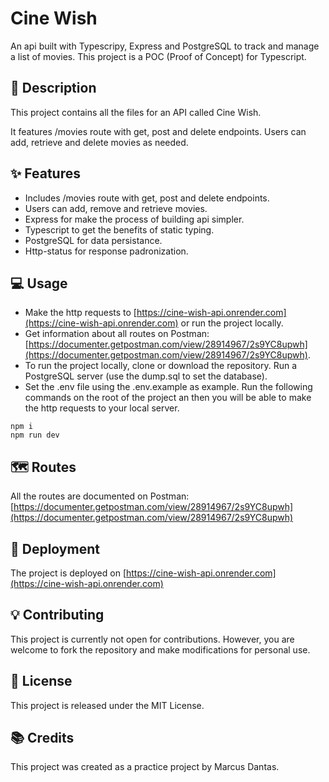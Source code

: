 # Cine Wish
An api built with Typescripy, Express and PostgreSQL to track and manage a list of movies. This project is a POC (Proof of Concept) for Typescript.

## :speech_balloon: Description
This project contains all the files for an API called Cine Wish. 

It features /movies route with get, post and delete endpoints. Users can add, retrieve and delete movies as needed.

## ✨ Features
* Includes /movies route with get, post and delete endpoints.
* Users can add, remove and retrieve movies.
* Express for make the process of building api simpler.
* Typescript to get the benefits of static typing.
* PostgreSQL for data persistance.
* Http-status for response padronization.

## :computer: Usage
* Make the http requests to [https://cine-wish-api.onrender.com](https://cine-wish-api.onrender.com) or run the project locally.
* Get information about all routes on Postman: [https://documenter.getpostman.com/view/28914967/2s9YC8upwh](https://documenter.getpostman.com/view/28914967/2s9YC8upwh).
* To run the project locally, clone or download the repository. Run a PostgreSQL server (use the dump.sql to set the database).
* Set the .env file using the .env.example as example. Run the following commands on the root of the project an then you will be able to make the http requests to your local server.
```
npm i
npm run dev
```

## :world_map: Routes
All the routes are documented on Postman: [https://documenter.getpostman.com/view/28914967/2s9YC8upwh](https://documenter.getpostman.com/view/28914967/2s9YC8upwh)

## :rocket: Deployment
The project is deployed on [https://cine-wish-api.onrender.com](https://cine-wish-api.onrender.com)

## :bulb: Contributing
This project is currently not open for contributions. However, you are welcome to fork the repository and make modifications for personal use.

## :memo: License
This project is released under the MIT License.

## :books: Credits
This project was created as a practice project by Marcus Dantas.